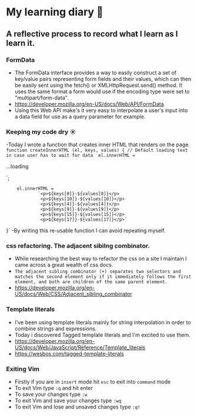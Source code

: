 # My learning diary 📖

## A reflective process to record what I learn as I learn it.

### FormData

- The FormData interface provides a way to easily construct a set of key/value pairs representing form fields and their values, which can then be easily sent using the fetch() or XMLHttpRequest.send() method. It uses the same format a form would use if the encoding type were set to "multipart/form-data".
- https://developer.mozilla.org/en-US/docs/Web/API/FormData
- Using this Web API make's it very easy to interpolate a user's input into a data field for use as a query parameter for example.  

### Keeping my code dry ☀️

-Today I wrote a function that creates inner HTML that renders on the page. 
`function createInnerHTML (el, keys, values) {
        // Default loading text in case user has to wait for data 
        el.innerHTML = `<p>...loading</p>`;

        el.innerHTML = 
                `<p>${keys[0]}-${values[0]}</p>
                 <p>${keys[10]}-${values[10]}</p>
                 <p>${keys[4]}-${values[4]}</p>
                 <p>${keys[9]}-${values[9]}</p>
                 <p>${keys[15]}-${values[15]}</p>
                 <p>${keys[17]}-${values[17]}</p>`
}` 
-By writing this re-usable function I can avoid repeating myself.

### css refactoring. The adjacent sibilng combinator.

- While researching the best way to refactor the css on a site I maintain I came across a great wealth of css docs.   
- `The adjacent sibling combinator (+) separates two selectors and matches the second element only if it immediately follows the first element, and both are children of the same parent element.` 
- https://developer.mozilla.org/en-US/docs/Web/CSS/Adjacent_sibling_combinator

### Template literals 
- I've been using template literals mainly for string interpolation in order to combine strings and expressions.
- Today i discovered Tagged template literals and I'm excited to use them.
- https://developer.mozilla.org/en-US/docs/Web/JavaScript/Reference/Template_literals
- https://wesbos.com/tagged-template-literals

### Exiting Vim 
- Firstly if you are in `insert` mode hit `esc` to exit into `command` mode
- To exit Vim type `:q` and hit enter
- To save your changes type `:w`
- To exit Vim and save your changes type `:wq`
- To exit Vim and lose and unsaved changes type `:q!`

